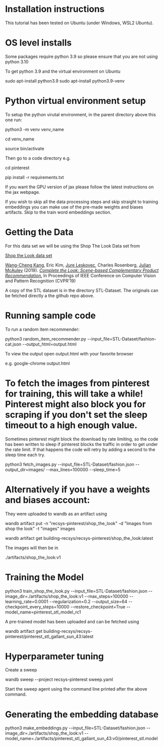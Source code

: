 Installation instructions
=========================

This tutorial has been tested on Ubuntu (under Windows, WSL2 Ubuntu).

OS level installs
=================
Some packages require python 3.9 so please ensure that you are not using python 3.10

To get python 3.9 and the virtual environment on Ubuntu

sudo apt-install python3.9
sudo apt-install python3.9-venv

Python virtual environment setup
================================

To setup the python virutal environment, in the parent directory above this one run:

python3 -m venv venv_name

cd venv_name

source bin/activate

Then go to a code directory e.g.

cd pinterest

pip install -r requirements.txt

If you want the GPU version of jax please follow the latest instructions on the jax webpage.

If you wish to skip all the data processing steps and skip straight to training embeddings you can make use of the pre-made weights and biases artifacts.
Skip to the train word embeddings section.

Getting the Data
================

For this data set we will be using the Shop The Look Data set from

[Shop the Look data set](https://github.com/kang205/STL-Dataset)

[Wang-Cheng Kang](http://kwc-oliver.com), Eric Kim, [Jure Leskovec](https://cs.stanford.edu/people/jure/), Charles Rosenberg, [Julian McAuley](http://cseweb.ucsd.edu/~jmcauley/) (2019). *[Complete the Look: Scene-based Complementary Product Recommendation.](https://arxiv.org/pdf/1812.01748.pdf)* In Proceedings of IEEE Conference on Computer Vision and Pattern Recognition (CVPR'19)

A copy of the STL dataset is in the directory STL-Dataset.
The originals can be fetched directly a the github repo above.

Running sample code
===================

To run a random item recommender:

python3 random_item_recommender.py --input_file=STL-Dataset/fashion-cat.json --output_html=output.html

To view the output open output.html with your favorite browser

e.g. google-chrome output.html

To fetch the images from pinterest for training, this will take a while!
Pinterest might also block you for scraping if you don't set the sleep timeout to a high enough value.
=======
Sometimes pinterest might block the download by rate limiting,
so the code has been written to sleep if pinterest blocks the traffic in order to get
under the rate limit. If that happens the code will retry by adding a second to the sleep time
each try.

python3 fetch_images.py --input_file=STL-Dataset/fashion.json --output_dir=images/ --max_lines=100000 --sleep_time=5

Alternatively if you have a weights and biases account:
=======
They were uploaded to wandb as an artifact using

wandb artifact put -n "recsys-pinterest/shop_the_look" -d "Images from shop the look" -t "images" images

 wandb artifact get building-recsys/recsys-pinterest/shop_the_look:latest

The images will then be in

./artifacts/shop_the_look:v1

Training the Model
==================

python3 train_shop_the_look.py --input_file=STL-Dataset/fashion.json --image_dir=./artifacts/shop_the_look\:v1 --max_steps=100000 --learning_rate=0.0001 --regularization=0.2  --output_size=64 --checkpoint_every_steps=10000 --restore_checkpoint=True --model_name=pinterest_stl_model_rc1

A pre-trained model has been uploaded and can be fetched using

wandb artifact get building-recsys/recsys-pinterest/pinterest_stl_gallant_sun_43:latest

Hyperparameter tuning
=====================

Create a sweep

wandb sweep --project recsys-pinterest sweep.yaml

Start the sweep agent using the command line printed after the above command.


Generating the embedding database
=================================

 python3 make_embeddings.py --input_file=STL-Dataset/fashion.json --image_dir=./artifacts/shop_the_look\:v1 --model_name=./artifacts/pinterest_stl_gallant_sun_43\:v0/pinterest_stl.model